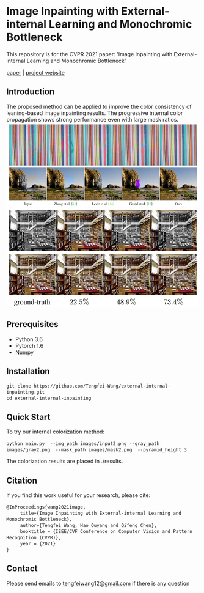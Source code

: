 # Image Inpainting with External-internal Learning and Monochromic Bottleneck
This repository is for the CVPR 2021 paper: 'Image Inpainting with External-internal Learning and Monochromic Bottleneck'

[paper](https://cqf.io/papers/Image_Inpainting_Monochromic_Bottleneck_CVPR2021.pdf) | [project website](https://tengfei-wang.github.io/EII/index.html )

## Introduction
The proposed method can be  applied to improve the color consistency of leaning-based image inpainting results.   The progressive internal color propagation  shows strong performance even with large mask ratios. 
<img src="pics/color.jpg" height="220px"/>
<img src="pics/multi-ratio.jpg" height="260px"/>
## Prerequisites
- Python 3.6
- Pytorch 1.6
- Numpy

## Installation
```
git clone https://github.com/Tengfei-Wang/external-internal-inpainting.git
cd external-internal-inpainting
```

## Quick Start 
To try our internal colorization method:
```
python main.py  --img_path images/input2.png --gray_path images/gray2.png  --mask_path images/mask2.png  --pyramid_height 3
```
The colorization results are placed in ./results.

## Citation
If you find this work useful for your research, please cite:
```
@InProceedings{wang2021image,
     title={Image Inpainting with External-internal Learning and Monochromic Bottleneck}, 
     author={Tengfei Wang, Hao Ouyang and Qifeng Chen},
     booktitle = {IEEE/CVF Conference on Computer Vision and Pattern Recognition (CVPR)},
     year = {2021}
}             
```


## Contact
Please send emails to tengfeiwang12@gmail.com  if there is any question
